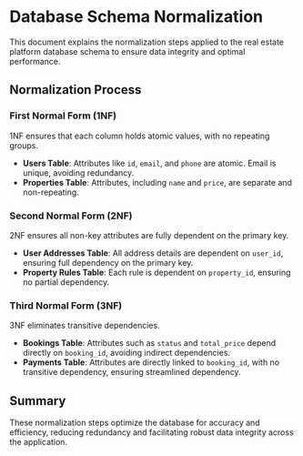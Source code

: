 # Database Schema Normalization

This document explains the normalization steps applied to the real estate platform database schema to ensure data integrity and optimal performance.

## Normalization Process

### First Normal Form (1NF)

1NF ensures that each column holds atomic values, with no repeating groups.

- **Users Table**: Attributes like `id`, `email`, and `phone` are atomic. Email is unique, avoiding redundancy.
- **Properties Table**: Attributes, including `name` and `price`, are separate and non-repeating.

### Second Normal Form (2NF)

2NF ensures all non-key attributes are fully dependent on the primary key.

- **User Addresses Table**: All address details are dependent on `user_id`, ensuring full dependency on the primary key.
- **Property Rules Table**: Each rule is dependent on `property_id`, ensuring no partial dependency.

### Third Normal Form (3NF)

3NF eliminates transitive dependencies.

- **Bookings Table**: Attributes such as `status` and `total_price` depend directly on `booking_id`, avoiding indirect dependencies.
- **Payments Table**: Attributes are directly linked to `booking_id`, with no transitive dependency, ensuring streamlined dependency.

## Summary

These normalization steps optimize the database for accuracy and efficiency, reducing redundancy and facilitating robust data integrity across the application.
